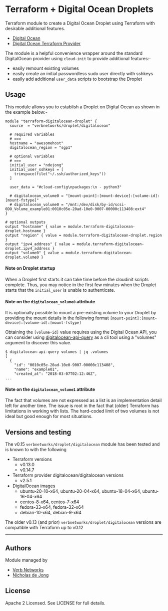 # Terraform + Digital Ocean Droplets

Terraform module to create a Digital Ocean Droplet using Terraform with desirable additional features.
 * [Digital Ocean](https://www.digitalocean.com/)
 * [Digital Ocean Terraform Provider](https://registry.terraform.io/providers/digitalocean/digitalocean/latest/docs)

The module is a helpful convenience wrapper around the standard DigitalOcean provider using `cloud-init` 
to provide additional features:-
 * easily remount existing volumes
 * easily create an initial passwordless sudo user directly with sshkeys
 * easily add additional `user_data` scripts to bootstrap the Droplet

## Usage
This module allows you to establish a Droplet on Digital Ocean as shown in the example below:-

```hcl
module "terraform-digitalocean-droplet" {
  source  = "verbnetworks/droplet/digitalocean"

  # required variables
  # ===
  hostname = "awesomehost"
  digitalocean_region = "sgp1"

  # optional variables
  # ===
  initial_user = "ndejong"
  initial_user_sshkeys = [ 
    trimspace(file("~/.ssh/authorized_keys")) 
  ]
  
  user_data = "#cloud-config\npackages:\n - python3"
  
  # digitalocean_volume0 = "[mount-point]:[mount-device]:[volume-id]:[mount-fstype]"
  # digitalocean_volume0 = "/mnt:/dev/disk/by-id/scsi-0DO_Volume_example01:0010c05e-20ad-10e0-9007-00000c113408:ext4"
}

# optional outputs
output "hostname" { value = module.terraform-digitalocean-droplet.hostname }
output "region" { value = module.terraform-digitalocean-droplet.region }
output "ipv4_address" { value = module.terraform-digitalocean-droplet.ipv4_address }
output "volume0" { value = module.terraform-digitalocean-droplet.volume0 }
```

#### Note on Droplet startup
When a Droplet first starts it can take time before the cloudinit scripts complete.  Thus, you may notice in the 
first few minutes when the Droplet starts that the `initial_user` is unable to authenticate.

#### Note on the `digitalocean_volume0` attribute
It is optionally possible to mount a pre-existing volume to your Droplet by providing the mount details in the 
following format `[mount-point]:[mount-device]:[volume-id]:[mount-fstype]`

Obtaining the `[volume-id]` value requires using the Digital Ocean API, you can consider using 
[digitalocean-api-query](https://github.com/verbnetworks/digitalocean-api-query) as a cli tool using a 
"volumes" argument to discover this value.

```text
$ digitalocean-api-query volumes | jq .volumes
[
  {
    "id": "0010c05e-20ad-10e0-9007-00000c113408",
    "name": "example01",
    "created_at": "2018-03-07T02:12:46Z",
...
```

#### Note on the `digitalocean_volume1` attribute
The fact that volumes are not expressed as a list is an implementation detail left for another time.  The issue
is root in the fact that (older) Terraform has limitations in working with lists.  The hard-coded limit of two 
volumes is not ideal but good enough for most situations.

## Versions and testing
The v0.15 `verbnetworks/droplet/digitalocean` module has been tested and is known to with the following
* Terraform versions
  - v0.13.0
  - v0.14.7
* Terraform provider digitalocean/digitalocean versions
  - v2.5.1
* DigitalOcean images
  - ubuntu-20-10-x64, ubuntu-20-04-x64, ubuntu-18-04-x64, ubuntu-16-04-x64
  - centos-8-x64, centos-7-x64
  - fedora-33-x64, fedora-32-x64
  - debian-10-x64, debian-9-x64

The older v0.13 (and prior) `verbnetworks/droplet/digitalocean` versions are compatible with Terraform up to v0.12

****

## Authors
Module managed by
* [Verb Networks](https://github.com/verbnetworks)
* [Nicholas de Jong](https://github.com/ndejong)

## License
Apache 2 Licensed. See LICENSE for full details.

